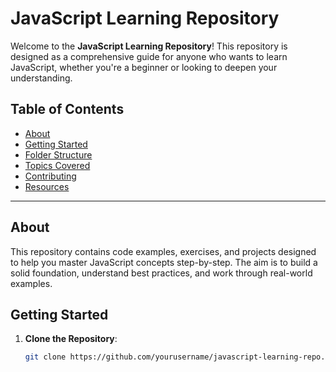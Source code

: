 # JavaScript Learning Repository

Welcome to the **JavaScript Learning Repository**! This repository is designed as a comprehensive guide for anyone who wants to learn JavaScript, whether you're a beginner or looking to deepen your understanding.

## Table of Contents

- [About](#about)
- [Getting Started](#getting-started)
- [Folder Structure](#folder-structure)
- [Topics Covered](#topics-covered)
- [Contributing](#contributing)
- [Resources](#resources)

---

## About

This repository contains code examples, exercises, and projects designed to help you master JavaScript concepts step-by-step. The aim is to build a solid foundation, understand best practices, and work through real-world examples.

## Getting Started

1. **Clone the Repository**:
   ```bash
   git clone https://github.com/yourusername/javascript-learning-repo.git
